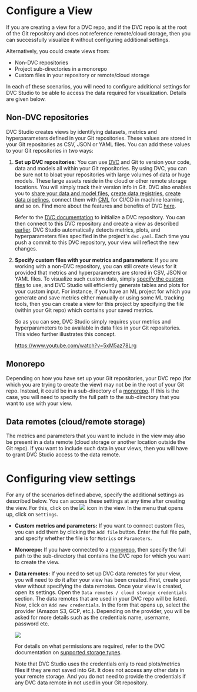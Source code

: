 # Configure a View

If you are creating a view for a DVC repo, and if the DVC repo is at the root of
the Git repository and does not reference remote/cloud storage, then you can
successfully visualize it without configuring additional settings.

Alternatively, you could create views from:

- Non-DVC repositories
- Project sub-directories in a monorepo
- Custom files in your repository or remote/cloud storage

In each of these scenarios, you will need to configure additional settings for
DVC Studio to be able to access the data required for visualization. Details are
given below.

## Non-DVC repositories

DVC Studio creates views by identifying datasets, metrics and hyperparameters
defined in your Git repositories. These values are stored in your Git
repositories as CSV, JSON or YAML files. You can add these values to your Git
repositories in two ways:

1. **Set up DVC repositories**: You can use [DVC](https://dvc.org/) and Git to
   version your code, data and models all within your Git repositories. By using
   DVC, you can be sure not to bloat your repositories with large volumes of
   data or huge models. These large assets reside in the cloud or other remote
   storage locations. You will simply track their version info in Git. DVC also
   enables you to
   [share your data and model files](/doc/use-cases/sharing-data-and-model-files),
   [create data registries](/doc/use-cases/data-registries),
   [create data pipelines](/doc/start/data-pipelines), connect them with
   [CML](/doc/cml) for CI/CD in machine learning, and so on. Find more about the
   features and benefits of DVC [here](/doc/start).

   Refer to the [DVC documentation](https://dvc.org/doc) to initialize a DVC
   repository. You can then connect to this DVC repository and create a view as
   described [earlier](/doc/studio/create-view). DVC Studio automatically
   detects metrics, plots, and hyperparameters files specified in the project's
   `dvc.yaml`. Each time you push a commit to this DVC repository, your view
   will reflect the new changes.

2. **Specify custom files with your metrics and parameters**: If you are working
   with a non-DVC repository, you can still create views for it provided that
   metrics and hyperparameters are stored in CSV, JSON or YAML files. To
   visualize such custom data, simply
   [specify the custom files](#specifying-view-settings) to use, and DVC Studio
   will efficiently generate tables and plots for your custom input. For
   instance, if you have an ML project for which you generate and save metrics
   either manually or using some ML tracking tools, then you can create a view
   for this project by specifying the file (within your Git repo) which contains
   your saved metrics.

   So as you can see, DVC Studio simply requires your metrics and
   hyperparameters to be available in data files in your Git repositories. This
   video further illustrates this concept.

   https://www.youtube.com/watch?v=5xM5az78Lrg

## Monorepo

Depending on how you have set up your Git repositories, your DVC repo (for which
you are trying to create the view) may not be in the root of your Git repo.
Instead, it could be in a sub-directory of a
[monorepo](https://en.wikipedia.org/wiki/Monorepo). If this is the case, you
will need to specify the full path to the sub-directory that you want to use
with your view.

## Data remotes (cloud/remote storage)

The metrics and parameters that you want to include in the view may also be
present in a data remote (cloud storage or another location outside the Git
repo). If you want to include such data in your views, then you will have to
grant DVC Studio access to the data remote.

# Configuring view settings

For any of the scenarios defined above, specify the additional settings as
described below. You can access these settings at any time after creating the
view. For this, click on the
![](https://static.iterative.ai/img/studio/view_open_settings_icon_v2.png) icon
in the view. In the menu that opens up, click on `Settings`.

- **Custom metrics and parameters:** If you want to connect custom files, you
  can add them by clicking the `Add file` button. Enter the full file path, and
  specify whether the file is for `Metrics` or `Parameters`.

- **Monorepo:** If you have connected to a
  [monorepo](https://en.wikipedia.org/wiki/Monorepo), then specify the full path
  to the sub-directory that contains the DVC repo for which you want to create
  the view.

- **Data remotes:** If you need to set up DVC data remotes for your view, you
  will need to do it after your view has been created. First, create your view
  without specifying the data remotes. Once your view is created, open its
  settings. Open the `Data remotes / cloud storage credentials` section. The
  data remotes that are used in your DVC repo will be listed. Now, click on
  `Add new credentials`. In the form that opens up, select the provider (Amazon
  S3, GCP, etc.). Depending on the provider, you will be asked for more details
  such as the credentials name, username, password etc.

  ![](https://static.iterative.ai/img/studio/s3_remote_settings.png)

  For details on what permissions are required, refer to the DVC documentation
  on
  [supported storage types](/doc/command-reference/remote/add#supported-storage-types).

  Note that DVC Studio uses the credentials only to read plots/metrics files if
  they are not saved into Git. It does not access any other data in your remote
  storage. And you do not need to provide the credentials if any DVC data remote
  in not used in your Git repository.
